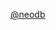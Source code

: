 <p><span class="h-card" translate="no"><a href="https://mastodon.social/@neodb" class="u-url mention">@<span>neodb</span></a></span></p>